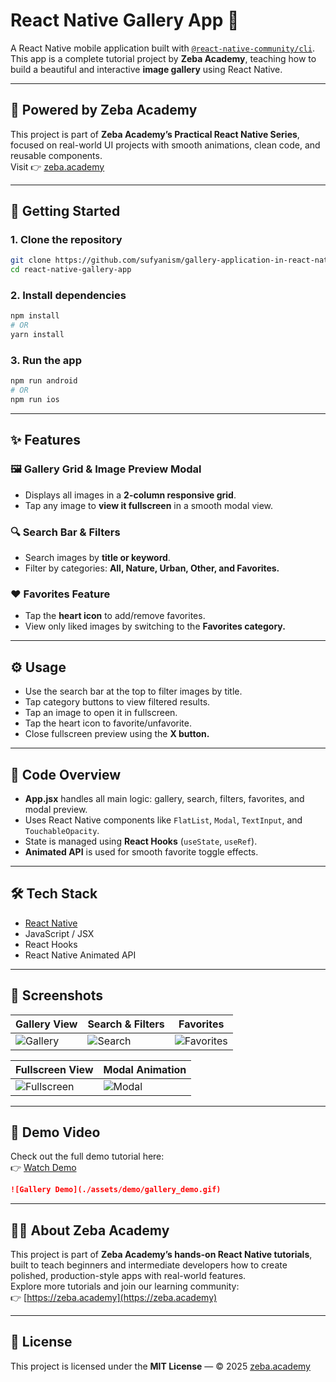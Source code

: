 # React Native Gallery App 📸

A React Native mobile application built with [`@react-native-community/cli`](https://github.com/react-native-community/cli).  
This app is a complete tutorial project by **Zeba Academy**, teaching how to build a beautiful and interactive **image gallery** using React Native.  

---

## 🌿 Powered by Zeba Academy

This project is part of **Zeba Academy’s Practical React Native Series**, focused on real-world UI projects with smooth animations, clean code, and reusable components.  
Visit 👉 [zeba.academy](https://zeba.academy)

---

## 🚀 Getting Started

### 1. Clone the repository
```sh
git clone https://github.com/sufyanism/gallery-application-in-react-native.git
cd react-native-gallery-app
```

### 2. Install dependencies
```sh
npm install
# OR
yarn install
```

### 3. Run the app
```sh
npm run android
# OR
npm run ios
```

---

## ✨ Features

### 🖼 Gallery Grid & Image Preview Modal
- Displays all images in a **2-column responsive grid**.  
- Tap any image to **view it fullscreen** in a smooth modal view.

### 🔍 Search Bar & Filters
- Search images by **title or keyword**.  
- Filter by categories: **All, Nature, Urban, Other, and Favorites.**

### ❤️ Favorites Feature
- Tap the **heart icon** to add/remove favorites.  
- View only liked images by switching to the **Favorites category.**

---

## ⚙️ Usage

- Use the search bar at the top to filter images by title.  
- Tap category buttons to view filtered results.  
- Tap an image to open it in fullscreen.  
- Tap the heart icon to favorite/unfavorite.  
- Close fullscreen preview using the **X button.**

---

## 🧩 Code Overview

- **App.jsx** handles all main logic: gallery, search, filters, favorites, and modal preview.  
- Uses React Native components like `FlatList`, `Modal`, `TextInput`, and `TouchableOpacity`.  
- State is managed using **React Hooks** (`useState`, `useRef`).  
- **Animated API** is used for smooth favorite toggle effects.

---

## 🛠 Tech Stack

- [React Native](https://reactnative.dev)  
- JavaScript / JSX  
- React Hooks  
- React Native Animated API

---

## 📸 Screenshots

| Gallery View | Search & Filters | Favorites |
|---------------|------------------|------------|
| ![Gallery](./assets/screenshots/gallery.png) | ![Search](./assets/screenshots/search.png) | ![Favorites](./assets/screenshots/favorites.png) |

| Fullscreen View | Modal Animation |
|-----------------|-----------------|
| ![Fullscreen](./assets/screenshots/fullscreen.png) | ![Modal](./assets/screenshots/modal.png) |

---

## 🎥 Demo Video

Check out the full demo tutorial here:  
👉 [Watch Demo](./assets/demo/gallery_demo.mp4)

```markdown
![Gallery Demo](./assets/demo/gallery_demo.gif)
```

---

## 👨‍🏫 About Zeba Academy

This project is part of **Zeba Academy’s hands-on React Native tutorials**, built to teach beginners and intermediate developers how to create polished, production-style apps with real-world features.  
Explore more tutorials and join our learning community:  
👉 [https://zeba.academy](https://zeba.academy)

---

## 📄 License

This project is licensed under the **MIT License** — © 2025 [zeba.academy](https://zeba.academy)
